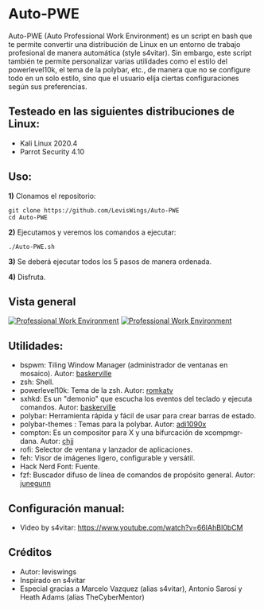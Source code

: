 # Auto-PWE
Auto-PWE (Auto Professional Work Environment) es un script en bash que te permite convertir una distribución de Linux en un entorno de trabajo profesional de manera automática (style s4vitar). Sin embargo, este script también te permite personalizar varias utilidades como el estilo del powerlevel10k, el tema de la polybar, etc., de manera que no se configure todo en un solo estilo, sino que el usuario elija ciertas configuraciones según sus preferencias.
## Testeado en las siguientes distribuciones de Linux:
- Kali Linux 2020.4
- Parrot Security 4.10
## Uso:
**1)** Clonamos el repositorio:
```
git clone https://github.com/LevisWings/Auto-PWE
cd Auto-PWE
```
**2)** Ejecutamos y veremos los comandos a ejecutar:
```
./Auto-PWE.sh
```
**3)** Se deberá ejecutar todos los 5 pasos de manera ordenada.

**4)** Disfruta.
## Vista general
[![Professional Work Environment](https://github.com/LevisWings/Auto-PWE/blob/main/GeneralView/WorkEnvironment.png?raw=true "Professional Work Environment")](https://github.com/LevisWings/Auto-PWE/blob/main/GeneralView/WorkEnvironment.png?raw=true "Professional Work Environment")
[![Professional Work Environment](https://github.com/LevisWings/Auto-PWE/blob/main/GeneralView/Overview.png?raw=true "Overview")](https://github.com/LevisWings/Auto-PWE/blob/main/GeneralView/Overview.png?raw=true "Overview")
## Utilidades:
- bspwm: Tiling Window Manager (administrador de ventanas en mosaico). Autor: [baskerville](https://github.com/baskerville)
- zsh: Shell.
- powerlevel10k: Tema de la zsh. Autor: [romkatv](https://github.com/romkatv)
- sxhkd: Es un "demonio" que escucha los eventos del teclado y ejecuta comandos. Autor: [baskerville](https://github.com/baskerville)
- polybar: Herramienta rápida y fácil de usar para crear barras de estado.
- polybar-themes : Temas para la polybar. Autor: [adi1090x](https://github.com/adi1090x)
- compton: Es un compositor para X y una bifurcación de xcompmgr-dana. Autor: [chjj](https://github.com/chjj)
- rofi: Selector de ventana y lanzador de aplicaciones.
- feh: Visor de imágenes ligero, configurable y versátil.
- Hack Nerd Font: Fuente.
- fzf: Buscador difuso de línea de comandos de propósito general. Autor: [junegunn](https://github.com/junegunn)
## Configuración manual:
- Video by s4vitar: https://www.youtube.com/watch?v=66IAhBI0bCM
## Créditos
- Autor: leviswings
- Inspirado en s4vitar
- Especial gracias a Marcelo Vazquez (alias s4vitar), Antonio Sarosi y Heath Adams (alias TheCyberMentor)
